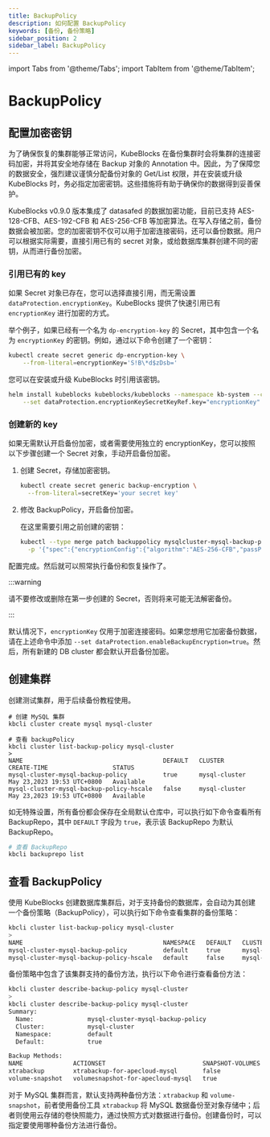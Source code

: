 ```yaml
---
title: BackupPolicy
description: 如何配置 BackupPolicy
keywords: [备份, 备份策略]
sidebar_position: 2
sidebar_label: BackupPolicy
---
```


import Tabs from '@theme/Tabs';
import TabItem from '@theme/TabItem';

# BackupPolicy

## 配置加密密钥

为了确保恢复的集群能够正常访问，KubeBlocks 在备份集群时会将集群的连接密码加密，并将其安全地存储在 Backup 对象的 Annotation 中。因此，为了保障您的数据安全，强烈建议谨慎分配备份对象的 Get/List 权限，并在安装或升级 KubeBlocks 时，务必指定加密密钥。这些措施将有助于确保你的数据得到妥善保护。

KubeBlocks v0.9.0 版本集成了 datasafed 的数据加密功能，目前已支持 AES-128-CFB、AES-192-CFB 和 AES-256-CFB 等加密算法。在写入存储之前，备份数据会被加密。您的加密密钥不仅可以用于加密连接密码，还可以备份数据。用户可以根据实际需要，直接引用已有的 secret 对象，或给数据库集群创建不同的密钥，从而进行备份加密。

### 引用已有的 key

如果 Secret 对象已存在，您可以选择直接引用，而无需设置 `dataProtection.encryptionKey`。KubeBlocks 提供了快速引用已有 `encryptionKey` 进行加密的方式。

举个例子，如果已经有一个名为 `dp-encryption-key` 的 Secret，其中包含一个名为 `encryptionKey` 的密钥。例如，通过以下命令创建了一个密钥：

```bash
kubectl create secret generic dp-encryption-key \
    --from-literal=encryptionKey='S!B\*d$zDsb='
```

您可以在安装或升级 KubeBlocks 时引用该密钥。

```bash
helm install kubeblocks kubeblocks/kubeblocks --namespace kb-system --create-namespace --set dataProtection.encryptionKeySecretKeyRef.name="dp-encryption-key" \
    --set dataProtection.encryptionKeySecretKeyRef.key="encryptionKey"
```

### 创建新的 key

如果无需默认开启备份加密，或者需要使用独立的 encryptionKey，您可以按照以下步骤创建一个 Secret 对象，手动开启备份加密。

1. 创建 Secret，存储加密密钥。

   ```bash
   kubectl create secret generic backup-encryption \
     --from-literal=secretKey='your secret key'
   ```

2. 修改 BackupPolicy，开启备份加密。

   在这里需要引用之前创建的密钥：

   ```bash
   kubectl --type merge patch backuppolicy mysqlcluster-mysql-backup-policy \
     -p '{"spec":{"encryptionConfig":{"algorithm":"AES-256-CFB","passPhraseSecretKeyRef":{"name":"backup-encryption","key":"secretKey"}}}}'
   ```

配置完成。然后就可以照常执行备份和恢复操作了。

:::warning

请不要修改或删除在第一步创建的 Secret，否则将来可能无法解密备份。

:::

默认情况下，`encryptionKey` 仅用于加密连接密码。如果您想用它加密备份数据，请在上述命令中添加 `--set dataProtection.enableBackupEncryption=true`。然后，所有新建的 DB cluster 都会默认开启备份加密。

## 创建集群

创建测试集群，用于后续备份教程使用。

```shell
# 创建 MySQL 集群
kbcli cluster create mysql mysql-cluster

# 查看 backupPolicy
kbcli cluster list-backup-policy mysql-cluster
>
NAME                                       DEFAULT   CLUSTER         CREATE-TIME                  STATUS      
mysql-cluster-mysql-backup-policy          true      mysql-cluster   May 23,2023 19:53 UTC+0800   Available   
mysql-cluster-mysql-backup-policy-hscale   false     mysql-cluster   May 23,2023 19:53 UTC+0800   Available
```

如无特殊设置，所有备份都会保存在全局默认仓库中，可以执行如下命令查看所有 BackupRepo，其中 `DEFAULT` 字段为 `true`，表示该 BackupRepo 为默认 BackupRepo。

```bash
# 查看 BackupRepo
kbcli backuprepo list
```

## 查看 BackupPolicy

使用 KubeBlocks 创建数据库集群后，对于支持备份的数据库，会自动为其创建一个备份策略（BackupPolicy），可以执行如下命令查看集群的备份策略：

```bash
kbcli cluster list-backup-policy mysql-cluster
>
NAME                                       NAMESPACE   DEFAULT   CLUSTER         CREATE-TIME                  STATUS
mysql-cluster-mysql-backup-policy          default     true      mysql-cluster   Oct 30,2023 14:34 UTC+0800   Available
mysql-cluster-mysql-backup-policy-hscale   default     false     mysql-cluster   Oct 30,2023 14:34 UTC+0800   Available
```

备份策略中包含了该集群支持的备份方法，执行以下命令进行查看备份方法：

```bash
kbcli cluster describe-backup-policy mysql-cluster
> 
kbcli cluster describe-backup-policy mysql-cluster
Summary:
  Name:               mysql-cluster-mysql-backup-policy
  Cluster:            mysql-cluster
  Namespace:          default
  Default:            true

Backup Methods:
NAME              ACTIONSET                           SNAPSHOT-VOLUMES
xtrabackup        xtrabackup-for-apecloud-mysql       false
volume-snapshot   volumesnapshot-for-apecloud-mysql   true
```

对于 MySQL 集群而言，默认支持两种备份方法：`xtrabackup` 和 `volume-snapshot`，前者使用备份工具 `xtrabackup` 将 MySQL 数据备份至对象存储中；后者则使用云存储的卷快照能力，通过快照方式对数据进行备份。创建备份时，可以指定要使用哪种备份方法进行备份。
